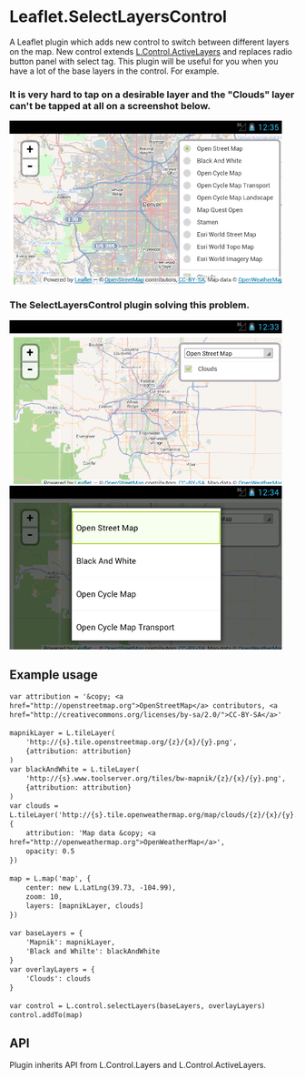 # Leaflet.SelectLayersControl
A Leaflet plugin which adds new control to switch between different layers on the map. New control extends [L.Control.ActiveLayers](https://github.com/vogdb/Leaflet.ActiveLayers "ActiveLayers") and replaces radio button panel with select tag. This plugin will be useful for you when you have a lot of the base layers in the control. For example.

### It is very hard to tap on a desirable layer and the "Clouds" layer can't be tapped at all on a screenshot below.

![control with radio panel](screenshots/radio.png "control with radio panel")

### The SelectLayersControl plugin solving this problem.

![control with select tag](screenshots/select.png "control with select tag")
![tap on the select tag](screenshots/select-tap.png "tap on the select tag")

## Example usage

    var attribution = '&copy; <a href="http://openstreetmap.org">OpenStreetMap</a> contributors, <a href="http://creativecommons.org/licenses/by-sa/2.0/">CC-BY-SA</a>'

    mapnikLayer = L.tileLayer(
        'http://{s}.tile.openstreetmap.org/{z}/{x}/{y}.png',
        {attribution: attribution}
    )
    var blackAndWhite = L.tileLayer(
        'http://{s}.www.toolserver.org/tiles/bw-mapnik/{z}/{x}/{y}.png',
        {attribution: attribution}
    )
    var clouds = L.tileLayer('http://{s}.tile.openweathermap.org/map/clouds/{z}/{x}/{y}.png', {
        attribution: 'Map data &copy; <a href="http://openweathermap.org">OpenWeatherMap</a>',
        opacity: 0.5
    })

    map = L.map('map', {
        center: new L.LatLng(39.73, -104.99),
        zoom: 10,
        layers: [mapnikLayer, clouds]
    })

    var baseLayers = {
        'Mapnik': mapnikLayer,
        'Black and Whilte': blackAndWhite
    }
    var overlayLayers = {
        'Clouds': clouds
    }

    var control = L.control.selectLayers(baseLayers, overlayLayers)
    control.addTo(map)

## API
Plugin inherits API from L.Control.Layers and L.Control.ActiveLayers.